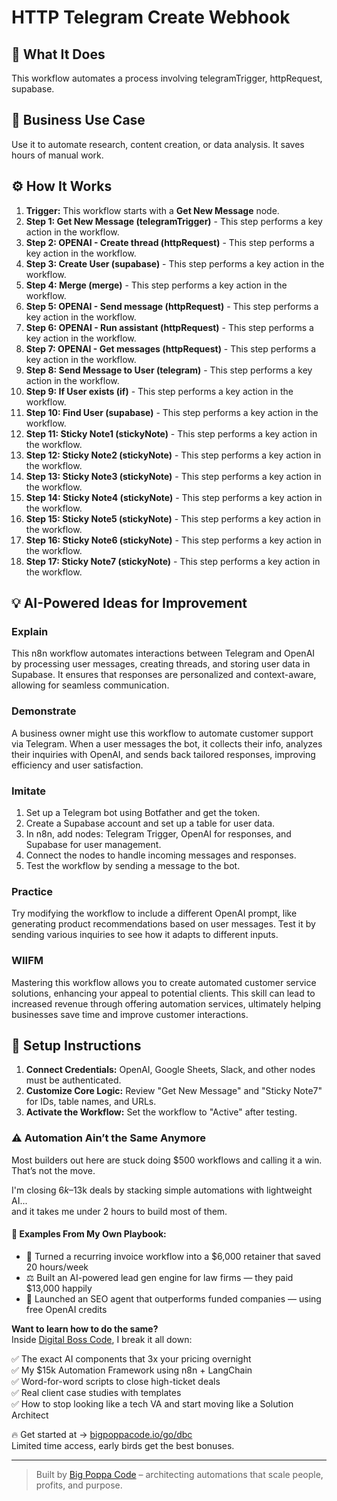 # HTTP Telegram Create Webhook

## 🚀 What It Does
This workflow automates a process involving telegramTrigger, httpRequest, supabase.

## 💼 Business Use Case
Use it to automate research, content creation, or data analysis. It saves hours of manual work.

## ⚙️ How It Works
1.  **Trigger:** This workflow starts with a **Get New Message** node.
2. **Step 1: Get New Message (telegramTrigger)** - This step performs a key action in the workflow.
3. **Step 2: OPENAI - Create thread (httpRequest)** - This step performs a key action in the workflow.
4. **Step 3: Create User (supabase)** - This step performs a key action in the workflow.
5. **Step 4: Merge (merge)** - This step performs a key action in the workflow.
6. **Step 5: OPENAI - Send message (httpRequest)** - This step performs a key action in the workflow.
7. **Step 6: OPENAI - Run assistant (httpRequest)** - This step performs a key action in the workflow.
8. **Step 7: OPENAI - Get messages (httpRequest)** - This step performs a key action in the workflow.
9. **Step 8: Send Message to User (telegram)** - This step performs a key action in the workflow.
10. **Step 9: If User exists (if)** - This step performs a key action in the workflow.
11. **Step 10: Find User (supabase)** - This step performs a key action in the workflow.
12. **Step 11: Sticky Note1 (stickyNote)** - This step performs a key action in the workflow.
13. **Step 12: Sticky Note2 (stickyNote)** - This step performs a key action in the workflow.
14. **Step 13: Sticky Note3 (stickyNote)** - This step performs a key action in the workflow.
15. **Step 14: Sticky Note4 (stickyNote)** - This step performs a key action in the workflow.
16. **Step 15: Sticky Note5 (stickyNote)** - This step performs a key action in the workflow.
17. **Step 16: Sticky Note6 (stickyNote)** - This step performs a key action in the workflow.
18. **Step 17: Sticky Note7 (stickyNote)** - This step performs a key action in the workflow.

## 💡 AI-Powered Ideas for Improvement
### Explain
This n8n workflow automates interactions between Telegram and OpenAI by processing user messages, creating threads, and storing user data in Supabase. It ensures that responses are personalized and context-aware, allowing for seamless communication.

### Demonstrate
A business owner might use this workflow to automate customer support via Telegram. When a user messages the bot, it collects their info, analyzes their inquiries with OpenAI, and sends back tailored responses, improving efficiency and user satisfaction.

### Imitate
1. Set up a Telegram bot using Botfather and get the token.
2. Create a Supabase account and set up a table for user data.
3. In n8n, add nodes: Telegram Trigger, OpenAI for responses, and Supabase for user management.
4. Connect the nodes to handle incoming messages and responses.
5. Test the workflow by sending a message to the bot.

### Practice
Try modifying the workflow to include a different OpenAI prompt, like generating product recommendations based on user messages. Test it by sending various inquiries to see how it adapts to different inputs.

### WIIFM
Mastering this workflow allows you to create automated customer service solutions, enhancing your appeal to potential clients. This skill can lead to increased revenue through offering automation services, ultimately helping businesses save time and improve customer interactions.

## 🔧 Setup Instructions
1. **Connect Credentials:** OpenAI, Google Sheets, Slack, and other nodes must be authenticated.
2. **Customize Core Logic:** Review "Get New Message" and "Sticky Note7" for IDs, table names, and URLs.
3. **Activate the Workflow:** Set the workflow to "Active" after testing.

### ⚠️ Automation Ain’t the Same Anymore

Most builders out here are stuck doing $500 workflows and calling it a win.  
That’s not the move.  

I'm closing $6k–$13k deals by stacking simple automations with lightweight AI...  
and it takes me under 2 hours to build most of them.

#### 🧠 Examples From My Own Playbook:
- 🔁 Turned a recurring invoice workflow into a $6,000 retainer that saved 20 hours/week  
- ⚖️ Built an AI-powered lead gen engine for law firms — they paid $13,000 happily  
- 🚀 Launched an SEO agent that outperforms funded companies — using free OpenAI credits  

**Want to learn how to do the same?**  
Inside [Digital Boss Code](https://bigpoppacode.io/go/dbc), I break it all down:

✅ The exact AI components that 3x your pricing overnight  
✅ My $15k Automation Framework using n8n + LangChain  
✅ Word-for-word scripts to close high-ticket deals  
✅ Real client case studies with templates  
✅ How to stop looking like a tech VA and start moving like a Solution Architect  

🔥 Get started at → [bigpoppacode.io/go/dbc](https://bigpoppacode.io/go/dbc)  
Limited time access, early birds get the best bonuses.

---
> Built by [Big Poppa Code](https://bigpoppacode.io) – architecting automations that scale people, profits, and purpose.
